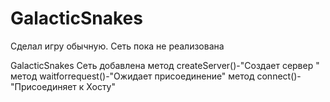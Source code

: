 # GalacticSnakes
Сделал игру обычную.
Сеть пока не реализована

GalacticSnakes
Сеть добавлена 
метод createServer()-"Cоздает сервер "
метод waitforrequest()-"Ожидает присоединение"
метод connect()-"Присоединяет к Хосту"
